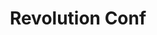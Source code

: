 ---
layout: default
title: Revolution Conf
services: [ "Financial Aid / Scholarships", "Code of Conduct" ]
site: https://revolutionconf.com
city: Virginia Beach, VA
from: 2018-05-18
to: 2018-05-19
---
